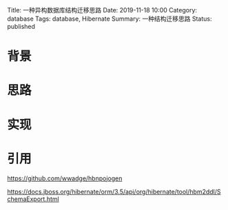 Title: 一种异构数据库结构迁移思路
Date: 2019-11-18 10:00
Category: database
Tags: database, Hibernate
Summary:  一种结构迁移思路
Status: published

# 背景

# 思路

# 实现

# 引用


https://github.com/wwadge/hbnpojogen

https://docs.jboss.org/hibernate/orm/3.5/api/org/hibernate/tool/hbm2ddl/SchemaExport.html

